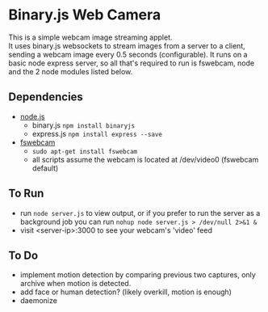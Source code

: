 # Binary.js Web Camera 
This is a simple webcam image streaming applet.  
It uses binary.js websockets to stream images from a server to a client, sending a webcam image every 0.5 seconds (configurable).
It runs on a basic node express server, so all that's required to run is fswebcam, node and the 2 node modules listed below.

## Dependencies
- [node.js](https://nodejs.org/en/download/package-manager/)
  - binary.js `npm install binaryjs`
  - express.js `npm install express --save`  
- [fswebcam](http://manpages.ubuntu.com/manpages/lucid/man1/fswebcam.1.html)
  - `sudo apt-get install fswebcam`
  - all scripts assume the webcam is located at /dev/video0 (fswebcam default)

## To Run
- run `node server.js` to view output, or if you prefer to run the server as a background job you can run `nohup node server.js > /dev/null 2>&1 &`
- visit \<server-ip\>:3000 to see your webcam's 'video' feed

## To Do
- implement motion detection by comparing previous two captures, only archive when motion is detected.
- add face or human detection? (likely overkill, motion is enough)
- daemonize
